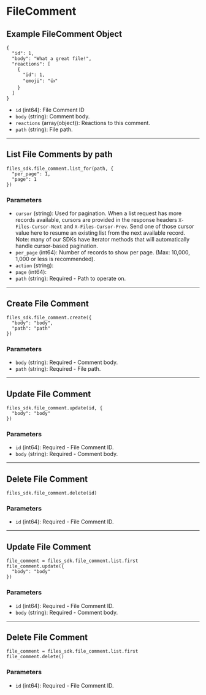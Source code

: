 # FileComment

## Example FileComment Object

```
{
  "id": 1,
  "body": "What a great file!",
  "reactions": [
    {
      "id": 1,
      "emoji": "👍"
    }
  ]
}
```

* `id` (int64): File Comment ID
* `body` (string): Comment body.
* `reactions` (array(object)): Reactions to this comment.
* `path` (string): File path.


---

## List File Comments by path

```
files_sdk.file_comment.list_for(path, {
  "per_page": 1,
  "page": 1
})
```

### Parameters

* `cursor` (string): Used for pagination.  When a list request has more records available, cursors are provided in the response headers `X-Files-Cursor-Next` and `X-Files-Cursor-Prev`.  Send one of those cursor value here to resume an existing list from the next available record.  Note: many of our SDKs have iterator methods that will automatically handle cursor-based pagination.
* `per_page` (int64): Number of records to show per page.  (Max: 10,000, 1,000 or less is recommended).
* `action` (string): 
* `page` (int64): 
* `path` (string): Required - Path to operate on.


---

## Create File Comment

```
files_sdk.file_comment.create({
  "body": "body",
  "path": "path"
})
```

### Parameters

* `body` (string): Required - Comment body.
* `path` (string): Required - File path.


---

## Update File Comment

```
files_sdk.file_comment.update(id, {
  "body": "body"
})
```

### Parameters

* `id` (int64): Required - File Comment ID.
* `body` (string): Required - Comment body.


---

## Delete File Comment

```
files_sdk.file_comment.delete(id)
```

### Parameters

* `id` (int64): Required - File Comment ID.


---

## Update File Comment

```
file_comment = files_sdk.file_comment.list.first
file_comment.update({
  "body": "body"
})
```

### Parameters

* `id` (int64): Required - File Comment ID.
* `body` (string): Required - Comment body.


---

## Delete File Comment

```
file_comment = files_sdk.file_comment.list.first
file_comment.delete()
```

### Parameters

* `id` (int64): Required - File Comment ID.

